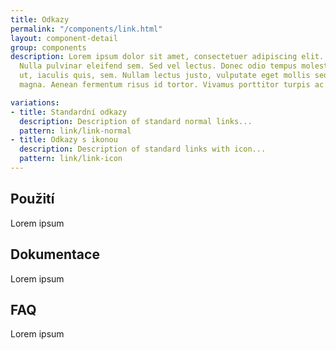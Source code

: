 ```yaml
---
title: Odkazy
permalink: "/components/link.html"
layout: component-detail
group: components
description: Lorem ipsum dolor sit amet, consectetuer adipiscing elit. Aliquam ante.
  Nulla pulvinar eleifend sem. Sed vel lectus. Donec odio tempus molestie, porttitor
  ut, iaculis quis, sem. Nullam lectus justo, vulputate eget mollis sed, tempor sed
  magna. Aenean fermentum risus id tortor. Vivamus porttitor turpis ac leo.

variations:
- title: Standardní odkazy
  description: Description of standard normal links...
  pattern: link/link-normal
- title: Odkazy s ikonou
  description: Description of standard links with icon...
  pattern: link/link-icon
---
```


## Použití

Lorem ipsum

## Dokumentace

Lorem ipsum

## FAQ

Lorem ipsum